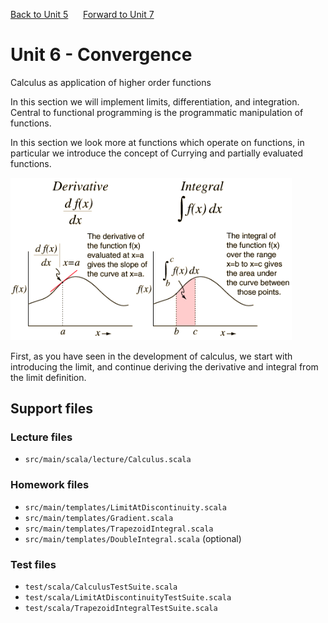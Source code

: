 [Back to Unit 5](unit-5.md)  &nbsp;&nbsp;&nbsp;&nbsp; [Forward to Unit 7](unit-7.md)


# Unit 6 - Convergence

Calculus as application of higher order functions

In this section we will implement limits, differentiation, and
integration. Central to functional programming is the programmatic
manipulation of functions.


In this section we look more at functions which operate on functions,
in particular we introduce the concept of Currying and partially
evaluated functions.

<img src="img/derint.gif" width=450 alt="Calculus">

First, as you have seen in the development of calculus, we start with
introducing the limit, and continue deriving the derivative and
integral from the limit definition.


## Support files

### Lecture files
- `src/main/scala/lecture/Calculus.scala`
 
### Homework files
- `src/main/templates/LimitAtDiscontinuity.scala`
- `src/main/templates/Gradient.scala`
- `src/main/templates/TrapezoidIntegral.scala`
- `src/main/templates/DoubleIntegral.scala` (optional)

### Test files
- `test/scala/CalculusTestSuite.scala`
- `test/scala/LimitAtDiscontinuityTestSuite.scala`
- `test/scala/TrapezoidIntegralTestSuite.scala`

